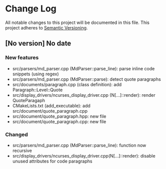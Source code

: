# Change Log

All notable changes to this project will be documented in this file.
This project adheres to [Semantic Versioning](http://semver.org/).

## [No version] No date

### New features

* src/parsers/md_parser.cpp (MdParser::parse_line): parse inline code snippets (using regex)
* src/parsers/md_parser.cpp (MdParser::parse): detect quote paragraphs
* src/documents/paragraph.cpp (class definition): add Paragraph::Level::Quote
* src/display_drivers/ncurses_display_driver.cpp (N[...]::render): render QuoteParagaph
* CMakeLists.txt (add_executable): add src/document/quote_paragraph.cpp
* src/document/quote_paragraph.hpp: new file
* src/document/quote_paragraph.cpp: new file

### Changed

* src/parsers/md_parser.cpp (MdParser::parse_line): function now recursive
* src/display_drivers/ncurses_display_driver.cpp(N[...]::render): disable unused attributes
for code paragraphs

